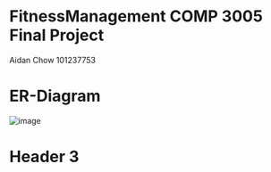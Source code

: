 # FitnessManagement COMP 3005 Final Project
Aidan Chow 
101237753

# ER-Diagram
![image](https://github.com/kachowchow/fitnessManagement/assets/112474998/a4e3eece-de41-44e8-9a74-429963d378cf)

# Header 3
